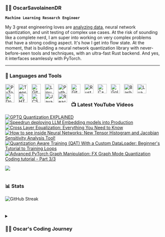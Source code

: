 ### 🏄‍♂️ OscarSavolainenDR

**`Machine Learning Research Engineer`**

My 3 great engineering loves are [analyzing data](https://www.nature.com/articles/s41598-021-02277-0), neural network quantization, and unit testing of complex use cases. At the risk of sounding like a complete nerd, I am super into working on very complex problems that have a strong coding aspect. It's how I get into flow state. At the moment, that is building a neural network quantization library with never-before-seen tools and techniques, with an ultra-fast Rust backend. And yes, it interfaces seamlessly with PyTorch. 
 
<!--In the past, I have dragged myself away from analyzing data to build a couple full-stack websites ([R2SALeads](https://github.com/OscarSavolainenDR/R2SALeads), AutoScholar) from scratch, centred around, would you guess it, analyzing data. --> <!--But seriously, if you value beauty, hire me for processing data or backend work, not for the front end.-->
 
---

### 🧰 Languages and Tools

<img align="left" alt="PyTorch" width="30px" style="padding-right:10px;" src="https://cdn.jsdelivr.net/gh/devicons/devicon/icons/pytorch/pytorch-original.svg" />
<img align="left" alt="TensorFlow" width="30px" style="padding-right:10px;" src="https://cdn.jsdelivr.net/gh/devicons/devicon/icons/tensorflow/tensorflow-original.svg" />
<img align="left" alt="Git" width="30px" style="padding-right:10px;" src="https://cdn.jsdelivr.net/gh/devicons/devicon/icons/git/git-original.svg" />
<img align="left" alt="Linux" width="30px" style="padding-right:10px;" src="https://cdn.jsdelivr.net/gh/devicons/devicon/icons/linux/linux-original.svg" />
<img align="left" alt="Python" width="30px" style="padding-right:10px;" src="https://cdn.jsdelivr.net/gh/devicons/devicon/icons/python/python-plain.svg" />
<img align="left" alt="GitHub" width="30px" style="padding-right:10px;" src="https://cdn.jsdelivr.net/gh/devicons/devicon/icons/github/github-original.svg" />
<img align="left" alt="Rust" width="30px" style="padding-right:10px;" src="https://cdn.jsdelivr.net/gh/devicons/devicon@latest/icons/rust/rust-original.svg" />
<img align="left" alt="C++" width="30px" style="padding-right:10px;" src="https://cdn.jsdelivr.net/gh/devicons/devicon@latest/icons/cplusplus/cplusplus-original.svg" />
<img align="left" alt="Golang" width="30px" style="padding-right:10px;" src="https://cdn.jsdelivr.net/gh/devicons/devicon@latest/icons/go/go-original.svg" />
<img align="left" alt="Bash" width="30px" style="padding-right:10px;" src="https://cdn.jsdelivr.net/gh/devicons/devicon/icons/bash/bash-original.svg" />
<img align="left" alt="Lua" width="30px" style="padding-right:10px;" src="https://cdn.jsdelivr.net/gh/devicons/devicon@latest/icons/lua/lua-original.svg" />
<img align="left" alt="Docker" width="30px" style="padding-right:10px;" src="https://cdn.jsdelivr.net/gh/devicons/devicon/icons/docker/docker-original.svg" />
<img align="left" alt="HTML" width="30px" style="padding-right:10px;" src="https://cdn.jsdelivr.net/gh/devicons/devicon/icons/html5/html5-plain.svg" />
<img align="left" alt="CSS" width="30px" style="padding-right:10px;" src="https://cdn.jsdelivr.net/gh/devicons/devicon/icons/css3/css3-plain.svg" />
<img align="left" alt="JavaScript" width="30px" style="padding-right:10px;" src="https://cdn.jsdelivr.net/gh/devicons/devicon/icons/javascript/javascript-plain.svg" />
<img align="left" alt="React" width="30px" style="padding-right:10px;" src="https://cdn.jsdelivr.net/gh/devicons/devicon/icons/react/react-original.svg" />

<br />

# 

### 📺 Latest YouTube Videos

<!-- BEGIN YOUTUBE-CARDS -->
[![GPTQ Quantization EXPLAINED](https://ytcards.demolab.com/?id=6J_0BDqMFi0&title=GPTQ+Quantization+EXPLAINED&lang=en&timestamp=1730054226&background_color=%230d1117&title_color=%23ffffff&stats_color=%23dedede&max_title_lines=1&width=250&border_radius=5 "GPTQ Quantization EXPLAINED")](https://www.youtube.com/watch?v=6J_0BDqMFi0)
[![Speedrun deploying LLM Embedding models into Production](https://ytcards.demolab.com/?id=h9NUYfM_jZ0&title=Speedrun+deploying+LLM+Embedding+models+into+Production&lang=en&timestamp=1721228506&background_color=%230d1117&title_color=%23ffffff&stats_color=%23dedede&max_title_lines=1&width=250&border_radius=5 "Speedrun deploying LLM Embedding models into Production")](https://www.youtube.com/watch?v=h9NUYfM_jZ0)
[![Cross Layer Equalization: Everything You Need to Know](https://ytcards.demolab.com/?id=3eATdsWmHyI&title=Cross+Layer+Equalization%3A+Everything+You+Need+to+Know&lang=en&timestamp=1715768680&background_color=%230d1117&title_color=%23ffffff&stats_color=%23dedede&max_title_lines=1&width=250&border_radius=5 "Cross Layer Equalization: Everything You Need to Know")](https://www.youtube.com/watch?v=3eATdsWmHyI)
[![How to see inside Neural Networks: New Tensor Histogram and Jacobian Sensitivity Analysis Tool!](https://ytcards.demolab.com/?id=xozKHHFrpbY&title=How+to+see+inside+Neural+Networks%3A+New+Tensor+Histogram+and+Jacobian+Sensitivity+Analysis+Tool%21&lang=en&timestamp=1713958904&background_color=%230d1117&title_color=%23ffffff&stats_color=%23dedede&max_title_lines=1&width=250&border_radius=5 "How to see inside Neural Networks: New Tensor Histogram and Jacobian Sensitivity Analysis Tool!")](https://www.youtube.com/watch?v=xozKHHFrpbY)
[![Quantization Aware Training (QAT) With a Custom DataLoader: Beginner's Tutorial to Training Loops](https://ytcards.demolab.com/?id=s3tqqBaRuHE&title=Quantization+Aware+Training+%28QAT%29+With+a+Custom+DataLoader%3A+Beginner%27s+Tutorial+to+Training+Loops&lang=en&timestamp=1712648353&background_color=%230d1117&title_color=%23ffffff&stats_color=%23dedede&max_title_lines=1&width=250&border_radius=5 "Quantization Aware Training (QAT) With a Custom DataLoader: Beginner's Tutorial to Training Loops")](https://www.youtube.com/watch?v=s3tqqBaRuHE)
[![Advanced PyTorch Graph Manipulation: FX Graph Mode Quantization Coding tutorial - Part 3/3](https://ytcards.demolab.com/?id=azpsgB8y0A8&title=Advanced+PyTorch+Graph+Manipulation%3A+FX+Graph+Mode+Quantization+Coding+tutorial+-+Part+3%2F3&lang=en&timestamp=1711116192&background_color=%230d1117&title_color=%23ffffff&stats_color=%23dedede&max_title_lines=1&width=250&border_radius=5 "Advanced PyTorch Graph Manipulation: FX Graph Mode Quantization Coding tutorial - Part 3/3")](https://www.youtube.com/watch?v=azpsgB8y0A8)
<!-- END YOUTUBE-CARDS -->

[<img src="https://custom-icon-badges.demolab.com/badge/-Subscribe%20For%20More-red?style=for-the-badge&logo=video&logoColor=white"/>](https://www.youtube.com/@OscarSavolainen?sub_confirmation=1)

#

### 📊 Stats

<!-- ![Oscar's Open Source GitHub stats](https://github-readme-stats-one-wine-61.vercel.app/api?username=OscarSavolainenDR&show_icons=true&theme=gruvbox) -->

![GitHub Streak](https://streak-stats.demolab.com?user=OscarSavolainenDR&theme=gruvbox&border_radius=4.5)

#

<details>
   <summary><h3>👨‍💻 Oscar's Coding Journey</h3></summary>
   I first got started in coding as a means of enabling me to do what I love: data analysis. I go cuckoo for data, and coding was a way to enable gathering, transforming, and visualizing numbers. Over time I ended up using more and more advanced techniques. When I was doing my PhD in neurotechnology at Imperial College, to tackle complex biological data, I had to start getting the big algorithms involved: Machine Learning. Before my PhD even ended, I started working professionally as an ML Researcher, and grew to love ML for itself: understanding how it learns transforms, the subtleties of forward and backwards passes, and most of all, how it reacts when we throw a sackful of wrenches into the motor of the algorithm when we do quantization. At the moment, I'm excited to be educating others on neural network quantization and building my own quantization library, while continuing my journey of diving down into computational optimization, low-level languages such as Rust, and playing with various LLM use cases.
</details>
<!--[youtube]: https://youtube.com/NeuralNetworkQuantization -->
